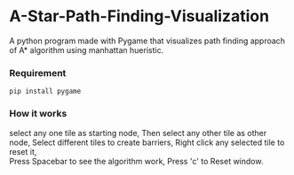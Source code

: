 #  A-Star-Path-Finding-Visualization

A python program made with Pygame that visualizes path finding approach of A* algorithm using manhattan hueristic.

### Requirement
 
```
pip install pygame
```

### How it works

select any one tile as starting node, 
Then select any other tile as other node, 
Select different tiles to create barriers,
Right click any selected tile to reset it,  
Press Spacebar to see the algorithm work, 
Press 'c' to Reset window.
  